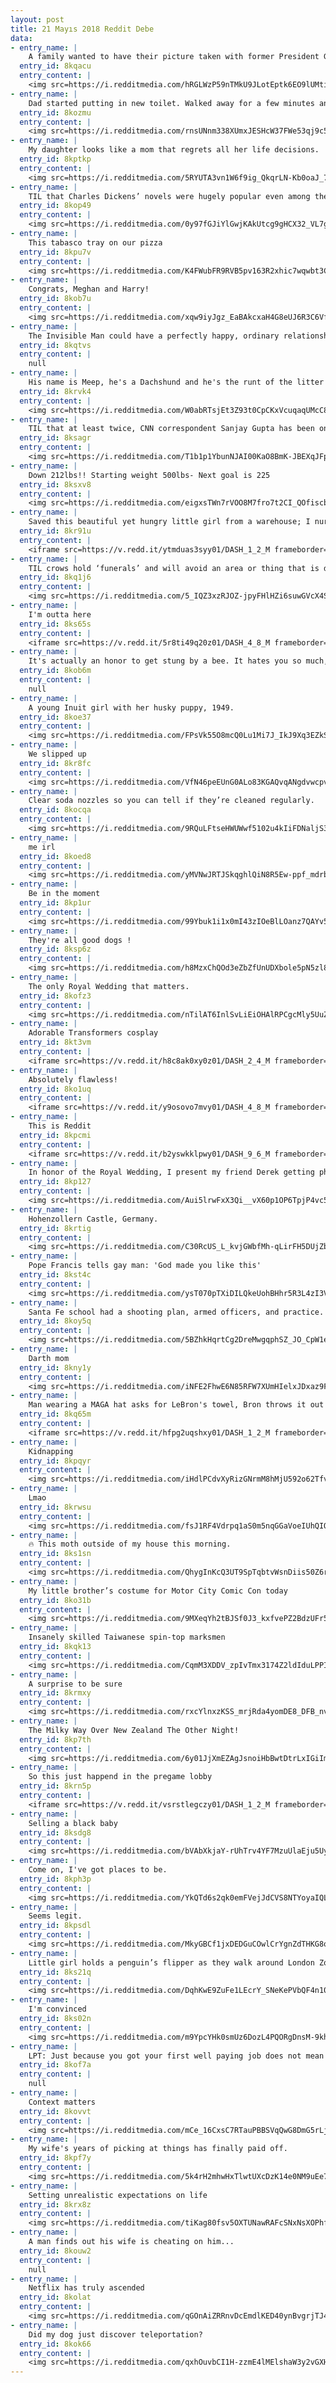 ```yaml
---
layout: post
title: 21 Mayıs 2018 Reddit Debe
data:
- entry_name: |
    A family wanted to have their picture taken with former President George W. Bush and former First Lady Laura. President Bush took the Bonner’s family smartphone and looking around for someone to snap the picture tapped President Obama on the shoulder and asked him to do the honors.
  entry_id: 8kqacu
  entry_content: |
    <img src=https://i.redditmedia.com/hRGLWzP59nTMkU9JLotEptk6EO9lUMtib2hBTEKRzmY.jpg?s=fc44828c0ca4e0ef0ef9255500e325a7 frameborder=0>
- entry_name: |
    Dad started putting in new toilet. Walked away for a few minutes and came back to this.
  entry_id: 8kozmu
  entry_content: |
    <img src=https://i.redditmedia.com/rnsUNnm338XUmxJESHcW37FWe53qj9c5SpLLD3gBr2I.jpg?s=23b7939f07c8564e8bcd548981756f0b frameborder=0>
- entry_name: |
    My daughter looks like a mom that regrets all her life decisions.
  entry_id: 8kptkp
  entry_content: |
    <img src=https://i.redditmedia.com/5RYUTA3vn1W6f9ig_QkqrLN-Kb0oaJ_7SFXGD-rTYsg.jpg?s=25b34e19233d7a1899aa3df2ab31a764 frameborder=0>
- entry_name: |
    TIL that Charles Dickens’ novels were hugely popular even among the illiterate poor. They would pool their money to hire a reader, and then gather together to listen to the stories.
  entry_id: 8kop49
  entry_content: |
    <img src=https://i.redditmedia.com/0y97fGJiYlGwjKAkUtcg9gHCX32_VL7gsEtLG8x1HKI.jpg?s=6780fac0d1427bcc52e1868a6bdbd3ab frameborder=0>
- entry_name: |
    This tabasco tray on our pizza
  entry_id: 8kpu7v
  entry_content: |
    <img src=https://i.redditmedia.com/K4FWubFR9RVB5pv163R2xhic7wqwbt3CB6VqJoHnrbA.jpg?s=2f7a28d51c6320fb82f200d67aa25f0d frameborder=0>
- entry_name: |
    Congrats, Meghan and Harry!
  entry_id: 8kob7u
  entry_content: |
    <img src=https://i.redditmedia.com/xqw9iyJgz_EaBAkcxaH4G8eUJ6R3C6Vf0GjigIY3mSQ.jpg?s=687da6bc54f75f5796573ebf6adb6988 frameborder=0>
- entry_name: |
    The Invisible Man could have a perfectly happy, ordinary relationship with a blind person.
  entry_id: 8kqtvs
  entry_content: |
    null
- entry_name: |
    His name is Meep, he's a Dachshund and he's the runt of the litter
  entry_id: 8krvk4
  entry_content: |
    <img src=https://i.redditmedia.com/W0abRTsjEt3Z93t0CpCKxVcuqaqUMcC8U7--thaRyfo.gif?fm=jpg&s=acdedc8961010e941b7989e5a1ea61d3 frameborder=0>
- entry_name: |
    TIL that at least twice, CNN correspondent Sanjay Gupta has been on location reporting, but needed to step in as a neurosurgeon: once on a Marine in Iraq, the other on a little girl injured during the Haitian earthquake.
  entry_id: 8ksagr
  entry_content: |
    <img src=https://i.redditmedia.com/T1b1p1YbunNJAI00KaO8BmK-JBEXqJFpKTKmS1savG4.jpg?s=13ef7a86529bf549f7779f3d3ef6c309 frameborder=0>
- entry_name: |
    Down 212lbs!! Starting weight 500lbs- Next goal is 225
  entry_id: 8ksxv8
  entry_content: |
    <img src=https://i.redditmedia.com/eigxsTWn7rVOO8M7fro7t2CI_QOfiscb3CssSXDGjHs.jpg?s=4ade93ca3fdbf567e3e006c56d9c0b06 frameborder=0>
- entry_name: |
    Saved this beautiful yet hungry little girl from a warehouse; I nurtured her until she was strong enough to fly again!
  entry_id: 8kr91u
  entry_content: |
    <iframe src=https://v.redd.it/ytmduas3syy01/DASH_1_2_M frameborder=0></iframe>
- entry_name: |
    TIL crows hold ‘funerals’ and will avoid an area or thing that is deemed dangerous to their own species. In other words, they know what death is and know to fear it.
  entry_id: 8kq1j6
  entry_content: |
    <img src=https://i.redditmedia.com/5_IQZ3xzRJOZ-jpyFHlHZi6suwGVcX4SN-x-BCXeR8Y.jpg?s=148d6627add5ac69fd2f9ec77328c37b frameborder=0>
- entry_name: |
    I'm outta here
  entry_id: 8ks65s
  entry_content: |
    <iframe src=https://v.redd.it/5r8ti49q20z01/DASH_4_8_M frameborder=0></iframe>
- entry_name: |
    It's actually an honor to get stung by a bee. It hates you so much, that it's willing to die just to cause you a mild amount of pain.
  entry_id: 8kob6m
  entry_content: |
    null
- entry_name: |
    A young Inuit girl with her husky puppy, 1949.
  entry_id: 8koe37
  entry_content: |
    <img src=https://i.redditmedia.com/FPsVk55O8mcQ0Lu1Mi7J_IkJ9Xq3EZkSjU3qeI4y3lQ.jpg?s=f1aa421ff822df85e520f8a63d8c2066 frameborder=0>
- entry_name: |
    We slipped up
  entry_id: 8kr8fc
  entry_content: |
    <img src=https://i.redditmedia.com/VfN46peEUnG0ALo83KGAQvqANgdvwcpvExDhTjiVBB8.png?s=b7d0171399667eb91c3b3599e0563b96 frameborder=0>
- entry_name: |
    Clear soda nozzles so you can tell if they’re cleaned regularly.
  entry_id: 8kocqa
  entry_content: |
    <img src=https://i.redditmedia.com/9RQuLFtseHWUWwf5102u4kIiFDNaljS31GXIxDEN8BM.jpg?s=eb93187722ca2f1988c4f72c1d7f0970 frameborder=0>
- entry_name: |
    me irl
  entry_id: 8koed8
  entry_content: |
    <img src=https://i.redditmedia.com/yMVNwJRTJSkqghlQiN8R5Ew-ppf_mdrbKCIi7l_o94E.png?s=1ab6d09d3568ad59f88e3dbfae976cc9 frameborder=0>
- entry_name: |
    Be in the moment
  entry_id: 8kp1ur
  entry_content: |
    <img src=https://i.redditmedia.com/99Ybuk1i1x0mI43zIOeBlLOanz7QAYv5vfZ4NuWtOyo.jpg?s=3e4864f161e15cbf088fdc1a545a4b84 frameborder=0>
- entry_name: |
    They're all good dogs !
  entry_id: 8ksp6z
  entry_content: |
    <img src=https://i.redditmedia.com/h8MzxChQOd3eZbZfUnUDXbole5pN5zl8ppd6ajUJK-8.jpg?s=e5afb60af30b684d06bd59eab5ba6f24 frameborder=0>
- entry_name: |
    The only Royal Wedding that matters.
  entry_id: 8kofz3
  entry_content: |
    <img src=https://i.redditmedia.com/nTilAT6InlSvLiEiOHAlRPCgcMly5UuZxWYNqO6WeH4.jpg?s=a75a624da2cee5b4d51189efb479be98 frameborder=0>
- entry_name: |
    Adorable Transformers cosplay
  entry_id: 8kt3vm
  entry_content: |
    <iframe src=https://v.redd.it/h8c8ak0xy0z01/DASH_2_4_M frameborder=0></iframe>
- entry_name: |
    Absolutely flawless!
  entry_id: 8ko1uq
  entry_content: |
    <iframe src=https://v.redd.it/y9osovo7mvy01/DASH_4_8_M frameborder=0></iframe>
- entry_name: |
    This is Reddit
  entry_id: 8kpcmi
  entry_content: |
    <iframe src=https://v.redd.it/b2yswkklpwy01/DASH_9_6_M frameborder=0></iframe>
- entry_name: |
    In honor of the Royal Wedding, I present my friend Derek getting photobombed by Prince Harry while working the Invictus Games last year!
  entry_id: 8kp127
  entry_content: |
    <img src=https://i.redditmedia.com/Aui5lrwFxX3Qi__vX60p1OP6TpjP4vc5ns3Kw-d6_xM.jpg?s=76500291f5ee4f16e225ff3a31ff21c0 frameborder=0>
- entry_name: |
    Hohenzollern Castle, Germany.
  entry_id: 8krtig
  entry_content: |
    <img src=https://i.redditmedia.com/C30RcUS_L_kvjGWbfMh-qLirFH5DUjZbUNDJ1tjVZ2o.jpg?s=d0de73fbec34a6bdd7ebcb8b11648d20 frameborder=0>
- entry_name: |
    Pope Francis tells gay man: 'God made you like this'
  entry_id: 8kst4c
  entry_content: |
    <img src=https://i.redditmedia.com/ysT070pTXiDILQkeUohBHhr5R3L4zI3VItxlqfXHAek.jpg?s=27e0f12d79763d56515640997caf420e frameborder=0>
- entry_name: |
    Santa Fe school had a shooting plan, armed officers, and practice. And still 10 people died.
  entry_id: 8koy5q
  entry_content: |
    <img src=https://i.redditmedia.com/5BZhkHqrtCg2DreMwgqphSZ_JO_CpW1eG-TIFzG4tHs.jpg?s=8a65637e8ffab34bd3401a53bd5ff83b frameborder=0>
- entry_name: |
    Darth mom
  entry_id: 8kny1y
  entry_content: |
    <img src=https://i.redditmedia.com/iNFE2FhwE6N85RFW7XUmHIelxJDxaz9FA-WgphlpSyQ.png?s=35f00c56a6bdfa072a9999f19d4e93d6 frameborder=0>
- entry_name: |
    Man wearing a MAGA hat asks for LeBron's towel, Bron throws it out of his reach
  entry_id: 8kq65m
  entry_content: |
    <iframe src=https://v.redd.it/hfpg2uqshxy01/DASH_1_2_M frameborder=0></iframe>
- entry_name: |
    Kidnapping
  entry_id: 8kpqyr
  entry_content: |
    <img src=https://i.redditmedia.com/iHdlPCdvXyRizGNrmM8hMjU592o62TfvhUaUMVPryfc.jpg?s=59c3bc018431c2dfde78c5a9061a9f1d frameborder=0>
- entry_name: |
    Lmao
  entry_id: 8krwsu
  entry_content: |
    <img src=https://i.redditmedia.com/fsJ1RF4Vdrpq1aS0m5nqGGaVoeIUhQIO5MvoAYCqg14.jpg?s=756f18c4a2dfb2afe23f74ee32ed7df7 frameborder=0>
- entry_name: |
    🔥 This moth outside of my house this morning.
  entry_id: 8ks1sn
  entry_content: |
    <img src=https://i.redditmedia.com/QhygInKcQ3UT9SpTqbtvWsnDiis50Z6rU5TCgX0t_AM.jpg?s=86c28dcdc8c4124ad07ea74d3b380ee0 frameborder=0>
- entry_name: |
    My little brother’s costume for Motor City Comic Con today
  entry_id: 8ko31b
  entry_content: |
    <img src=https://i.redditmedia.com/9MXeqYh2tBJSf0J3_kxfvePZ2BdzUFr5t2z3lEWqIQM.jpg?s=9a6c60bb7851ddcef7909f97bb093ea1 frameborder=0>
- entry_name: |
    Insanely skilled Taiwanese spin-top marksmen
  entry_id: 8kqk13
  entry_content: |
    <img src=https://i.redditmedia.com/CqmM3XDDV_zpIvTmx3174Z2ldIduLPPIQLSxyWn6F9E.gif?fm=jpg&s=f35438acc9bff2ab1a9adb30d0febb76 frameborder=0>
- entry_name: |
    A surprise to be sure
  entry_id: 8krmxy
  entry_content: |
    <img src=https://i.redditmedia.com/rxcYlnxzKSS_mrjRda4yomDE8_DFB_nvyhw4FRFWyO0.jpg?s=aa98ff9ac5f9ba34de94bb5f639de17a frameborder=0>
- entry_name: |
    The Milky Way Over New Zealand The Other Night!
  entry_id: 8kp7th
  entry_content: |
    <img src=https://i.redditmedia.com/6y01JjXmEZAgJsnoiHbBwtDtrLxIGiImJSrMBs8bL94.jpg?s=1199e843a90d32495c9871d0fcb52202 frameborder=0>
- entry_name: |
    So this just happend in the pregame lobby
  entry_id: 8krn5p
  entry_content: |
    <iframe src=https://v.redd.it/vsrstlegczy01/DASH_1_2_M frameborder=0></iframe>
- entry_name: |
    Selling a black baby
  entry_id: 8ksdg8
  entry_content: |
    <img src=https://i.redditmedia.com/bVAbXkjaY-rUhTrv4YF7MzuUlaEju5UyLSslsgwRubk.jpg?s=551feaeac5e5b64fbaf880336826658e frameborder=0>
- entry_name: |
    Come on, I've got places to be.
  entry_id: 8kph3p
  entry_content: |
    <img src=https://i.redditmedia.com/YkQTd6s2qk0emFVejJdCVS8NTYoyaIQLLiwexfoNIBE.gif?fm=jpg&s=80423c8c3838d9915eb66428f5a18d33 frameborder=0>
- entry_name: |
    Seems legit.
  entry_id: 8kpsdl
  entry_content: |
    <img src=https://i.redditmedia.com/MkyGBCf1jxDEDGuCOwlCrYgnZdTHKG8os1DPW9jRvVg.jpg?s=cf6c273a28492f2a6dfe5e11fbe06f25 frameborder=0>
- entry_name: |
    Little girl holds a penguin’s flipper as they walk around London Zoo,1937.
  entry_id: 8ks21q
  entry_content: |
    <img src=https://i.redditmedia.com/DqhKwE9ZuFe1LEcrY_SNeKePVbQF4n10h3klsLuDg5I.jpg?s=71efebe814deb094ac3ff11e5edbad19 frameborder=0>
- entry_name: |
    I'm convinced
  entry_id: 8ks02n
  entry_content: |
    <img src=https://i.redditmedia.com/m9YpcYHk0smUz6DozL4PQORgDnsM-9khNm5LFgVhnr0.gif?fm=jpg&s=dad1016ff8558d0de8819251e37120d7 frameborder=0>
- entry_name: |
    LPT: Just because you got your first well paying job does not mean you need that $700 a month car loan. Save the money and get something that gets you from point A to point B.
  entry_id: 8kof7a
  entry_content: |
    null
- entry_name: |
    Context matters
  entry_id: 8kovvt
  entry_content: |
    <img src=https://i.redditmedia.com/mCe_16CxsC7RTauPBBSVqQwG8DmG5rLjIXDHae-NnGg.jpg?s=67a408f13466e2b4d7049cfe4dc967d7 frameborder=0>
- entry_name: |
    My wife's years of picking at things has finally paid off.
  entry_id: 8kpf7y
  entry_content: |
    <img src=https://i.redditmedia.com/5k4rH2mhwHxTlwtUXcDzK14e0NM9uEe7iwMTtDLRCT4.jpg?s=aaacf723260edb572e45491d63f7cdb3 frameborder=0>
- entry_name: |
    Setting unrealistic expectations on life
  entry_id: 8krx8z
  entry_content: |
    <img src=https://i.redditmedia.com/tiKag80fsv5OXTUNawRAFcSNxNsXOPhfo0q7GmyYdKY.jpg?s=e69c52c484f499beee446449b05837d1 frameborder=0>
- entry_name: |
    A man finds out his wife is cheating on him...
  entry_id: 8kouw2
  entry_content: |
    null
- entry_name: |
    Netflix has truly ascended
  entry_id: 8kolat
  entry_content: |
    <img src=https://i.redditmedia.com/qGOnAiZRRnvDcEmdlKED40ynBvgrjTJ4Uw9ZJrPh7qE.png?s=90655cbc96b907fc7a61cbf58fe3797c frameborder=0>
- entry_name: |
    Did my dog just discover teleportation?
  entry_id: 8kok66
  entry_content: |
    <img src=https://i.redditmedia.com/qxhOuvbCI1H-zzmE4lMElshaW3y2vGXHYw3AlD8nRY0.png?s=c140d403bc7651fa2193b71514038e9a frameborder=0>
---
```

